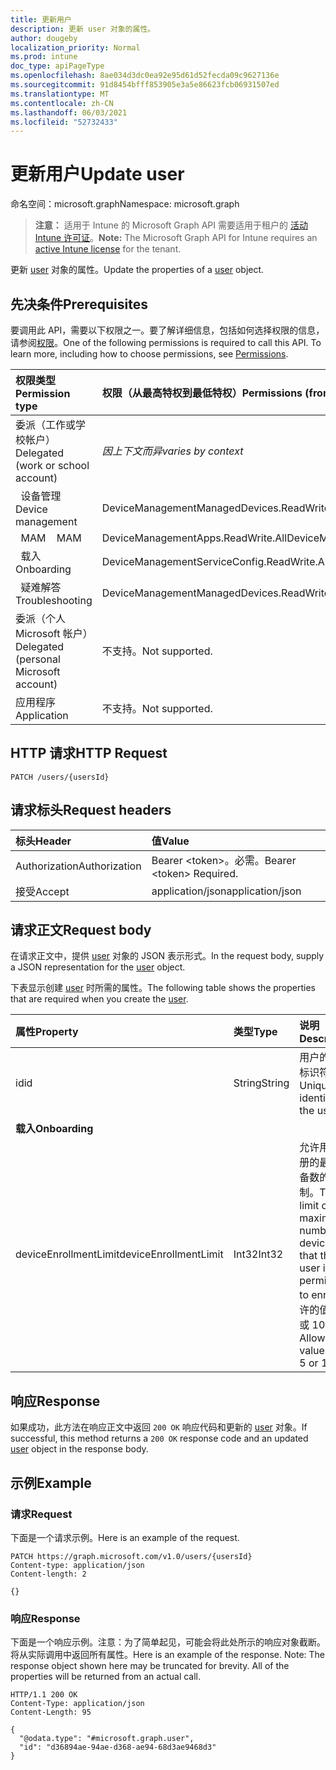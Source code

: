 ```yaml
---
title: 更新用户
description: 更新 user 对象的属性。
author: dougeby
localization_priority: Normal
ms.prod: intune
doc_type: apiPageType
ms.openlocfilehash: 8ae034d3dc0ea92e95d61d52fecda09c9627136e
ms.sourcegitcommit: 91d8454bfff853905e3a5e86623fcb06931507ed
ms.translationtype: MT
ms.contentlocale: zh-CN
ms.lasthandoff: 06/03/2021
ms.locfileid: "52732433"
---
```

# <a name="update-user"></a><span data-ttu-id="771dc-103">更新用户</span><span class="sxs-lookup"><span data-stu-id="771dc-103">Update user</span></span>

<span data-ttu-id="771dc-104">命名空间：microsoft.graph</span><span class="sxs-lookup"><span data-stu-id="771dc-104">Namespace: microsoft.graph</span></span>

> <span data-ttu-id="771dc-105">**注意：** 适用于 Intune 的 Microsoft Graph API 需要适用于租户的 [活动 Intune 许可证](https://go.microsoft.com/fwlink/?linkid=839381)。</span><span class="sxs-lookup"><span data-stu-id="771dc-105">**Note:** The Microsoft Graph API for Intune requires an [active Intune license](https://go.microsoft.com/fwlink/?linkid=839381) for the tenant.</span></span>

<span data-ttu-id="771dc-106">更新 [user](../resources/intune-shared-user.md) 对象的属性。</span><span class="sxs-lookup"><span data-stu-id="771dc-106">Update the properties of a [user](../resources/intune-shared-user.md) object.</span></span>

## <a name="prerequisites"></a><span data-ttu-id="771dc-107">先决条件</span><span class="sxs-lookup"><span data-stu-id="771dc-107">Prerequisites</span></span>
<span data-ttu-id="771dc-p101">要调用此 API，需要以下权限之一。要了解详细信息，包括如何选择权限的信息，请参阅[权限](/graph/permissions-reference)。</span><span class="sxs-lookup"><span data-stu-id="771dc-p101">One of the following permissions is required to call this API. To learn more, including how to choose permissions, see [Permissions](/graph/permissions-reference).</span></span>

|<span data-ttu-id="771dc-110">权限类型</span><span class="sxs-lookup"><span data-stu-id="771dc-110">Permission type</span></span>|<span data-ttu-id="771dc-111">权限（从最高特权到最低特权）</span><span class="sxs-lookup"><span data-stu-id="771dc-111">Permissions (from most to least privileged)</span></span>|
|:---|:---|
|<span data-ttu-id="771dc-112">委派（工作或学校帐户）</span><span class="sxs-lookup"><span data-stu-id="771dc-112">Delegated (work or school account)</span></span>| <span data-ttu-id="771dc-113">_因上下文而异_</span><span class="sxs-lookup"><span data-stu-id="771dc-113">_varies by context_</span></span>|
| <span data-ttu-id="771dc-114">&nbsp;&nbsp;设备管理</span><span class="sxs-lookup"><span data-stu-id="771dc-114">&nbsp; &nbsp; Device management</span></span> | <span data-ttu-id="771dc-115">DeviceManagementManagedDevices.ReadWrite.All</span><span class="sxs-lookup"><span data-stu-id="771dc-115">DeviceManagementManagedDevices.ReadWrite.All</span></span> |
| <span data-ttu-id="771dc-116">&nbsp;&nbsp;MAM</span><span class="sxs-lookup"><span data-stu-id="771dc-116">&nbsp; &nbsp; MAM</span></span> | <span data-ttu-id="771dc-117">DeviceManagementApps.ReadWrite.All</span><span class="sxs-lookup"><span data-stu-id="771dc-117">DeviceManagementApps.ReadWrite.All</span></span> |
| <span data-ttu-id="771dc-118">&nbsp;&nbsp;载入</span><span class="sxs-lookup"><span data-stu-id="771dc-118">&nbsp; &nbsp; Onboarding</span></span> | <span data-ttu-id="771dc-119">DeviceManagementServiceConfig.ReadWrite.All</span><span class="sxs-lookup"><span data-stu-id="771dc-119">DeviceManagementServiceConfig.ReadWrite.All</span></span> |
| <span data-ttu-id="771dc-120">&nbsp;&nbsp;疑难解答</span><span class="sxs-lookup"><span data-stu-id="771dc-120">&nbsp; &nbsp; Troubleshooting</span></span> | <span data-ttu-id="771dc-121">DeviceManagementManagedDevices.ReadWrite.All</span><span class="sxs-lookup"><span data-stu-id="771dc-121">DeviceManagementManagedDevices.ReadWrite.All</span></span> |
|<span data-ttu-id="771dc-122">委派（个人 Microsoft 帐户）</span><span class="sxs-lookup"><span data-stu-id="771dc-122">Delegated (personal Microsoft account)</span></span>|<span data-ttu-id="771dc-123">不支持。</span><span class="sxs-lookup"><span data-stu-id="771dc-123">Not supported.</span></span>|
|<span data-ttu-id="771dc-124">应用程序</span><span class="sxs-lookup"><span data-stu-id="771dc-124">Application</span></span>|<span data-ttu-id="771dc-125">不支持。</span><span class="sxs-lookup"><span data-stu-id="771dc-125">Not supported.</span></span>|

## <a name="http-request"></a><span data-ttu-id="771dc-126">HTTP 请求</span><span class="sxs-lookup"><span data-stu-id="771dc-126">HTTP Request</span></span>
<!-- {
  "blockType": "ignored"
}
-->
``` http
PATCH /users/{usersId}
```

## <a name="request-headers"></a><span data-ttu-id="771dc-127">请求标头</span><span class="sxs-lookup"><span data-stu-id="771dc-127">Request headers</span></span>
|<span data-ttu-id="771dc-128">标头</span><span class="sxs-lookup"><span data-stu-id="771dc-128">Header</span></span>|<span data-ttu-id="771dc-129">值</span><span class="sxs-lookup"><span data-stu-id="771dc-129">Value</span></span>|
|:---|:---|
|<span data-ttu-id="771dc-130">Authorization</span><span class="sxs-lookup"><span data-stu-id="771dc-130">Authorization</span></span>|<span data-ttu-id="771dc-131">Bearer &lt;token&gt;。必需。</span><span class="sxs-lookup"><span data-stu-id="771dc-131">Bearer &lt;token&gt; Required.</span></span>|
|<span data-ttu-id="771dc-132">接受</span><span class="sxs-lookup"><span data-stu-id="771dc-132">Accept</span></span>|<span data-ttu-id="771dc-133">application/json</span><span class="sxs-lookup"><span data-stu-id="771dc-133">application/json</span></span>|

## <a name="request-body"></a><span data-ttu-id="771dc-134">请求正文</span><span class="sxs-lookup"><span data-stu-id="771dc-134">Request body</span></span>
<span data-ttu-id="771dc-135">在请求正文中，提供 [user](../resources/intune-shared-user.md) 对象的 JSON 表示形式。</span><span class="sxs-lookup"><span data-stu-id="771dc-135">In the request body, supply a JSON representation for the [user](../resources/intune-shared-user.md) object.</span></span>

<span data-ttu-id="771dc-136">下表显示创建 [user](../resources/intune-shared-user.md) 时所需的属性。</span><span class="sxs-lookup"><span data-stu-id="771dc-136">The following table shows the properties that are required when you create the [user](../resources/intune-shared-user.md).</span></span>

|<span data-ttu-id="771dc-137">属性</span><span class="sxs-lookup"><span data-stu-id="771dc-137">Property</span></span>|<span data-ttu-id="771dc-138">类型</span><span class="sxs-lookup"><span data-stu-id="771dc-138">Type</span></span>|<span data-ttu-id="771dc-139">说明</span><span class="sxs-lookup"><span data-stu-id="771dc-139">Description</span></span>|
|:---|:---|:---|
|<span data-ttu-id="771dc-140">id</span><span class="sxs-lookup"><span data-stu-id="771dc-140">id</span></span>|<span data-ttu-id="771dc-141">String</span><span class="sxs-lookup"><span data-stu-id="771dc-141">String</span></span>|<span data-ttu-id="771dc-142">用户的唯一标识符。</span><span class="sxs-lookup"><span data-stu-id="771dc-142">Unique identifier of the user.</span></span>|
|<span data-ttu-id="771dc-143">**载入**</span><span class="sxs-lookup"><span data-stu-id="771dc-143">**Onboarding**</span></span>|
|<span data-ttu-id="771dc-144">deviceEnrollmentLimit</span><span class="sxs-lookup"><span data-stu-id="771dc-144">deviceEnrollmentLimit</span></span>|<span data-ttu-id="771dc-145">Int32</span><span class="sxs-lookup"><span data-stu-id="771dc-145">Int32</span></span>|<span data-ttu-id="771dc-146">允许用户注册的最大设备数的限制。</span><span class="sxs-lookup"><span data-stu-id="771dc-146">The limit on the maximum number of devices that the user is permitted to enroll.</span></span> <span data-ttu-id="771dc-147">允许的值为 5 或 1000。</span><span class="sxs-lookup"><span data-stu-id="771dc-147">Allowed values are 5 or 1000.</span></span>|

## <a name="response"></a><span data-ttu-id="771dc-148">响应</span><span class="sxs-lookup"><span data-stu-id="771dc-148">Response</span></span>
<span data-ttu-id="771dc-149">如果成功，此方法在响应正文中返回 `200 OK` 响应代码和更新的 [user](../resources/intune-shared-user.md) 对象。</span><span class="sxs-lookup"><span data-stu-id="771dc-149">If successful, this method returns a `200 OK` response code and an updated [user](../resources/intune-shared-user.md) object in the response body.</span></span>

## <a name="example"></a><span data-ttu-id="771dc-150">示例</span><span class="sxs-lookup"><span data-stu-id="771dc-150">Example</span></span>

### <a name="request"></a><span data-ttu-id="771dc-151">请求</span><span class="sxs-lookup"><span data-stu-id="771dc-151">Request</span></span>
<span data-ttu-id="771dc-152">下面是一个请求示例。</span><span class="sxs-lookup"><span data-stu-id="771dc-152">Here is an example of the request.</span></span>

``` http
PATCH https://graph.microsoft.com/v1.0/users/{usersId}
Content-type: application/json
Content-length: 2

{}
```

### <a name="response"></a><span data-ttu-id="771dc-153">响应</span><span class="sxs-lookup"><span data-stu-id="771dc-153">Response</span></span>
<span data-ttu-id="771dc-p103">下面是一个响应示例。注意：为了简单起见，可能会将此处所示的响应对象截断。将从实际调用中返回所有属性。</span><span class="sxs-lookup"><span data-stu-id="771dc-p103">Here is an example of the response. Note: The response object shown here may be truncated for brevity. All of the properties will be returned from an actual call.</span></span>

``` http
HTTP/1.1 200 OK
Content-Type: application/json
Content-Length: 95

{
  "@odata.type": "#microsoft.graph.user",
  "id": "d36894ae-94ae-d368-ae94-68d3ae9468d3"
}
```









